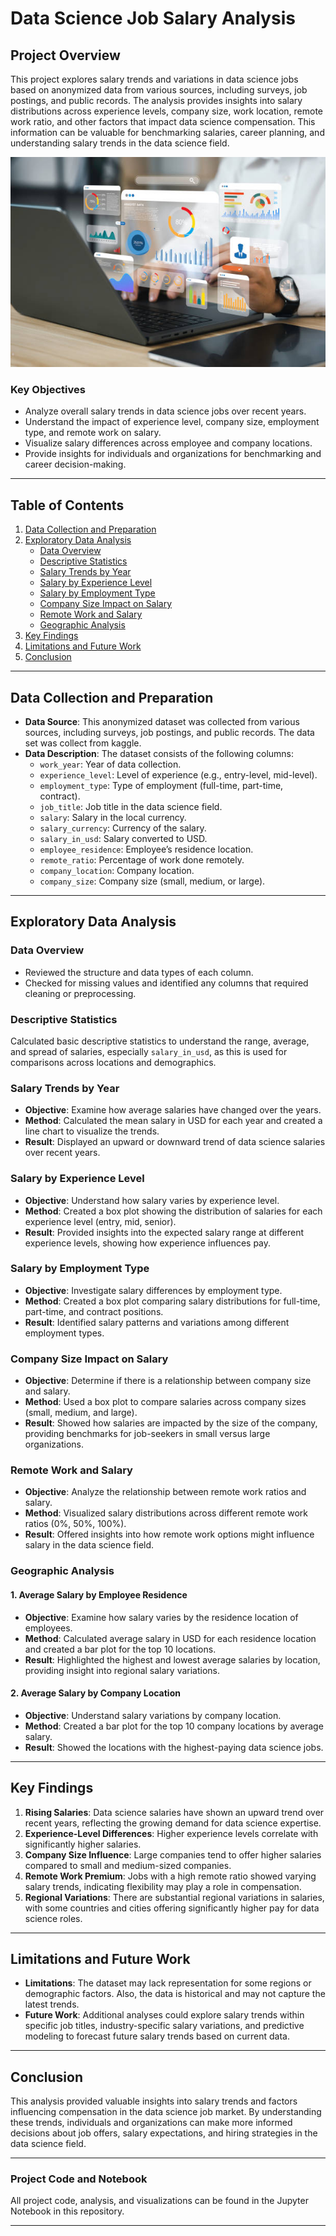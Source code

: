 # Data Science Job Salary Analysis

## Project Overview

This project explores salary trends and variations in data science jobs based on anonymized data from various sources, including surveys, job postings, and public records. The analysis provides insights into salary distributions across experience levels, company size, work location, remote work ratio, and other factors that impact data science compensation. This information can be valuable for benchmarking salaries, career planning, and understanding salary trends in the data science field.

![](https://github.com/KufreJames525/Data-science-Job-Analysis/blob/main/istockphoto-1480239219-612x612.jpg?raw=true)

### Key Objectives
- Analyze overall salary trends in data science jobs over recent years.
- Understand the impact of experience level, company size, employment type, and remote work on salary.
- Visualize salary differences across employee and company locations.
- Provide insights for individuals and organizations for benchmarking and career decision-making.

---

## Table of Contents

1. [Data Collection and Preparation](#data-collection-and-preparation)
2. [Exploratory Data Analysis](#exploratory-data-analysis)
    - [Data Overview](#data-overview)
    - [Descriptive Statistics](#descriptive-statistics)
    - [Salary Trends by Year](#salary-trends-by-year)
    - [Salary by Experience Level](#salary-by-experience-level)
    - [Salary by Employment Type](#salary-by-employment-type)
    - [Company Size Impact on Salary](#company-size-impact-on-salary)
    - [Remote Work and Salary](#remote-work-and-salary)
    - [Geographic Analysis](#geographic-analysis)
3. [Key Findings](#key-findings)
4. [Limitations and Future Work](#limitations-and-future-work)
5. [Conclusion](#conclusion)

---

## Data Collection and Preparation

- **Data Source**: This anonymized dataset was collected from various sources, including surveys, job postings, and public records. The data set was collect from kaggle.
- **Data Description**: The dataset consists of the following columns:
    - `work_year`: Year of data collection.
    - `experience_level`: Level of experience (e.g., entry-level, mid-level).
    - `employment_type`: Type of employment (full-time, part-time, contract).
    - `job_title`: Job title in the data science field.
    - `salary`: Salary in the local currency.
    - `salary_currency`: Currency of the salary.
    - `salary_in_usd`: Salary converted to USD.
    - `employee_residence`: Employee’s residence location.
    - `remote_ratio`: Percentage of work done remotely.
    - `company_location`: Company location.
    - `company_size`: Company size (small, medium, or large).

---

## Exploratory Data Analysis

### Data Overview
- Reviewed the structure and data types of each column.
- Checked for missing values and identified any columns that required cleaning or preprocessing.

### Descriptive Statistics
Calculated basic descriptive statistics to understand the range, average, and spread of salaries, especially `salary_in_usd`, as this is used for comparisons across locations and demographics.

### Salary Trends by Year
- **Objective**: Examine how average salaries have changed over the years.
- **Method**: Calculated the mean salary in USD for each year and created a line chart to visualize the trends.
- **Result**: Displayed an upward or downward trend of data science salaries over recent years.

### Salary by Experience Level
- **Objective**: Understand how salary varies by experience level.
- **Method**: Created a box plot showing the distribution of salaries for each experience level (entry, mid, senior).
- **Result**: Provided insights into the expected salary range at different experience levels, showing how experience influences pay.

### Salary by Employment Type
- **Objective**: Investigate salary differences by employment type.
- **Method**: Created a box plot comparing salary distributions for full-time, part-time, and contract positions.
- **Result**: Identified salary patterns and variations among different employment types.

### Company Size Impact on Salary
- **Objective**: Determine if there is a relationship between company size and salary.
- **Method**: Used a box plot to compare salaries across company sizes (small, medium, and large).
- **Result**: Showed how salaries are impacted by the size of the company, providing benchmarks for job-seekers in small versus large organizations.

### Remote Work and Salary
- **Objective**: Analyze the relationship between remote work ratios and salary.
- **Method**: Visualized salary distributions across different remote work ratios (0%, 50%, 100%).
- **Result**: Offered insights into how remote work options might influence salary in the data science field.

### Geographic Analysis
#### 1. Average Salary by Employee Residence
   - **Objective**: Examine how salary varies by the residence location of employees.
   - **Method**: Calculated average salary in USD for each residence location and created a bar plot for the top 10 locations.
   - **Result**: Highlighted the highest and lowest average salaries by location, providing insight into regional salary variations.

#### 2. Average Salary by Company Location
   - **Objective**: Understand salary variations by company location.
   - **Method**: Created a bar plot for the top 10 company locations by average salary.
   - **Result**: Showed the locations with the highest-paying data science jobs.

---

## Key Findings

1. **Rising Salaries**: Data science salaries have shown an upward trend over recent years, reflecting the growing demand for data science expertise.
2. **Experience-Level Differences**: Higher experience levels correlate with significantly higher salaries.
3. **Company Size Influence**: Large companies tend to offer higher salaries compared to small and medium-sized companies.
4. **Remote Work Premium**: Jobs with a high remote ratio showed varying salary trends, indicating flexibility may play a role in compensation.
5. **Regional Variations**: There are substantial regional variations in salaries, with some countries and cities offering significantly higher pay for data science roles.

---

## Limitations and Future Work

- **Limitations**: The dataset may lack representation for some regions or demographic factors. Also, the data is historical and may not capture the latest trends.
- **Future Work**: Additional analyses could explore salary trends within specific job titles, industry-specific salary variations, and predictive modeling to forecast future salary trends based on current data.

---

## Conclusion

This analysis provided valuable insights into salary trends and factors influencing compensation in the data science job market. By understanding these trends, individuals and organizations can make more informed decisions about job offers, salary expectations, and hiring strategies in the data science field.

---

### Project Code and Notebook

All project code, analysis, and visualizations can be found in the Jupyter Notebook in this repository.

---

